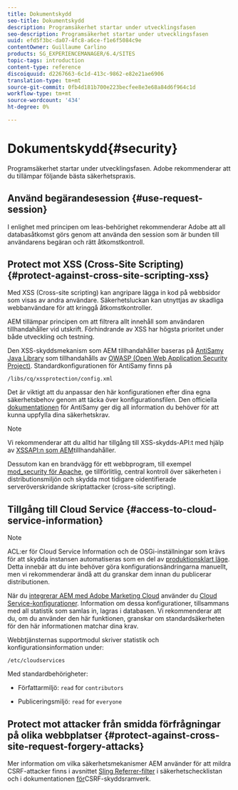 ```yaml
---
title: Dokumentskydd
seo-title: Dokumentskydd
description: Programsäkerhet startar under utvecklingsfasen
seo-description: Programsäkerhet startar under utvecklingsfasen
uuid: efd5f3bc-da07-4fc8-a6ce-f1e6f5084c9e
contentOwner: Guillaume Carlino
products: SG_EXPERIENCEMANAGER/6.4/SITES
topic-tags: introduction
content-type: reference
discoiquuid: d2267663-6c1d-413c-9862-e82e21ae6906
translation-type: tm+mt
source-git-commit: 0fb4d181b700e223becfee8e3e68a84d6f964c1d
workflow-type: tm+mt
source-wordcount: '434'
ht-degree: 0%

---
```



# Dokumentskydd{#security}

Programsäkerhet startar under utvecklingsfasen. Adobe rekommenderar att du tillämpar följande bästa säkerhetspraxis.

## Använd begärandesession {#use-request-session}

I enlighet med principen om leas-behörighet rekommenderar Adobe att all databasåtkomst görs genom att använda den session som är bunden till användarens begäran och rätt åtkomstkontroll.

## Protect mot XSS (Cross-Site Scripting) {#protect-against-cross-site-scripting-xss}

Med XSS (Cross-site scripting) kan angripare lägga in kod på webbsidor som visas av andra användare. Säkerhetsluckan kan utnyttjas av skadliga webbanvändare för att kringgå åtkomstkontroller.

AEM tillämpar principen om att filtrera allt innehåll som användaren tillhandahåller vid utskrift. Förhindrande av XSS har högsta prioritet under både utveckling och testning.

Den XSS-skyddsmekanism som AEM tillhandahåller baseras på [AntiSamy Java Library](https://www.owasp.org/index.php/Category:OWASP_AntiSamy_Project) som tillhandahålls av [OWASP (Open Web Application Security Project)](https://www.owasp.org/). Standardkonfigurationen för AntiSamy finns på

`/libs/cq/xssprotection/config.xml`

Det är viktigt att du anpassar den här konfigurationen efter dina egna säkerhetsbehov genom att täcka över konfigurationsfilen. Den officiella [dokumentationen](https://www.owasp.org/index.php/Category:OWASP_AntiSamy_Project) för AntiSamy ger dig all information du behöver för att kunna uppfylla dina säkerhetskrav.

>[!NOTE]
>
>Vi rekommenderar att du alltid har tillgång till XSS-skydds-API:t med hjälp av [XSSAPI:n som AEM](https://helpx.adobe.com/experience-manager/6-4/sites/developing/using/reference-materials/javadoc/com/adobe/granite/xss/XSSAPI.html)tillhandahåller.

Dessutom kan en brandvägg för ett webbprogram, till exempel [mod_security för Apache](https://www.modsecurity.org), ge tillförlitlig, central kontroll över säkerheten i distributionsmiljön och skydda mot tidigare oidentifierade serveröverskridande skriptattacker (cross-site scripting).

## Tillgång till Cloud Service {#access-to-cloud-service-information}

>[!NOTE]
>
>ACL:er för Cloud Service Information och de OSGi-inställningar som krävs för att skydda instansen automatiseras som en del av [produktionsklart läge](/help/sites-administering/production-ready.md). Detta innebär att du inte behöver göra konfigurationsändringarna manuellt, men vi rekommenderar ändå att du granskar dem innan du publicerar distributionen.

När du [integrerar AEM med Adobe Marketing Cloud](/help/sites-administering/marketing-cloud.md) använder du [Cloud Service-konfigurationer](/help/sites-developing/extending-cloud-config.md). Information om dessa konfigurationer, tillsammans med all statistik som samlas in, lagras i databasen. Vi rekommenderar att du, om du använder den här funktionen, granskar om standardsäkerheten för den här informationen matchar dina krav.

Webbtjänsternas supportmodul skriver statistik och konfigurationsinformation under:

`/etc/cloudservices`

Med standardbehörigheter:

* Författarmiljö: `read` for `contributors`

* Publiceringsmiljö: `read` for `everyone`

## Protect mot attacker från smidda förfrågningar på olika webbplatser {#protect-against-cross-site-request-forgery-attacks}

Mer information om vilka säkerhetsmekanismer AEM använder för att mildra CSRF-attacker finns i avsnittet [Sling Referrer-filter](/help/sites-administering/security-checklist.md#protect-against-cross-site-request-forgery) i säkerhetschecklistan och i dokumentationen [för](/help/sites-developing/csrf-protection.md)CSRF-skyddsramverk.